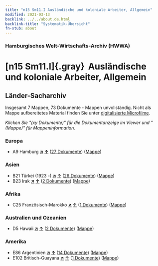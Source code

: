 ```yaml
---
title: "n15 Sm11.I Ausländische und koloniale Arbeiter, Allgemein"
modified: 2021-03-13
backlink: ../../about.de.html
backlink-title: "Systematik-Übersicht"
fn-stub: about
---
```


### Hamburgisches Welt-Wirtschafts-Archiv (HWWA)

# [n15 Sm11.I]{.gray}&#8201; Ausländische und koloniale Arbeiter, Allgemein&#160; 







## Länder-Sacharchiv




Insgesamt 7 Mappen, 73 Dokumente - Mappen unvollständig.
Nicht als Mappe aufbereitetes Material finden Sie unter [digitalisierte Microfilme](/film/h1_sh.de.html).

_Klicken Sie "(xy Dokumente)" für die Dokumentanzeige im Viewer und "(Mappe)" für Mappeninformation._




### Europa

- A9 Hamburg [**&nearr;**](../../../geo/i/140905/about.de.html "Hamburg (alle Mappen)") [**&uarr;**](../../../geo/about.de.html#A9 "Ländersystematik") (<a href="https://pm20.zbw.eu/iiifview/folder/sh/140905,145174" title="über: Hamburg : Ausländische und koloniale Arbeiter, Allgemein" target="_blank">27 Dokumente</a>) ([Mappe](../../../../folder/sh/1409xx/140905/1451xx/145174/about.de.html))

### Asien

- B21 Türkei (1923 -) [**&nearr;**](../../../geo/i/141111/about.de.html "Türkei (1923 -) (alle Mappen)") [**&uarr;**](../../../geo/about.de.html#B21 "Ländersystematik") (<a href="https://pm20.zbw.eu/iiifview/folder/sh/141111,145174" title="über: Türkei (1923 -) : Ausländische und koloniale Arbeiter, Allgemein" target="_blank">26 Dokumente</a>) ([Mappe](../../../../folder/sh/1411xx/141111/1451xx/145174/about.de.html))
- B23 Irak [**&nearr;**](../../../geo/i/141113/about.de.html "Irak (alle Mappen)") [**&uarr;**](../../../geo/about.de.html#B23 "Ländersystematik") (<a href="https://pm20.zbw.eu/iiifview/folder/sh/141113,145174" title="über: Irak : Ausländische und koloniale Arbeiter, Allgemein" target="_blank">2 Dokumente</a>) ([Mappe](../../../../folder/sh/1411xx/141113/1451xx/145174/about.de.html))

### Afrika

- C25 Französisch-Marokko [**&nearr;**](../../../geo/i/141358/about.de.html "Französisch-Marokko (alle Mappen)") [**&uarr;**](../../../geo/about.de.html#C25 "Ländersystematik") (<a href="https://pm20.zbw.eu/iiifview/folder/sh/141358,145174" title="über: Französisch-Marokko : Ausländische und koloniale Arbeiter, Allgemein" target="_blank">1 Dokumente</a>) ([Mappe](../../../../folder/sh/1413xx/141358/1451xx/145174/about.de.html))

### Australien und Ozeanien

- D5 Hawaii [**&nearr;**](../../../geo/i/141595/about.de.html "Hawaii (alle Mappen)") [**&uarr;**](../../../geo/about.de.html#D5 "Ländersystematik") (<a href="https://pm20.zbw.eu/iiifview/folder/sh/141595,145174" title="über: Hawaii : Ausländische und koloniale Arbeiter, Allgemein" target="_blank">2 Dokumente</a>) ([Mappe](../../../../folder/sh/1415xx/141595/1451xx/145174/about.de.html))

### Amerika

- E86 Argentinien [**&nearr;**](../../../geo/i/141692/about.de.html "Argentinien (alle Mappen)") [**&uarr;**](../../../geo/about.de.html#E86 "Ländersystematik") (<a href="https://pm20.zbw.eu/iiifview/folder/sh/141692,145174" title="über: Argentinien : Ausländische und koloniale Arbeiter, Allgemein" target="_blank">14 Dokumente</a>) ([Mappe](../../../../folder/sh/1416xx/141692/1451xx/145174/about.de.html))
- E102 Britisch-Guayana [**&nearr;**](../../../geo/i/141700/about.de.html "Britisch-Guayana (alle Mappen)") [**&uarr;**](../../../geo/about.de.html#E102 "Ländersystematik") (<a href="https://pm20.zbw.eu/iiifview/folder/sh/141700,145174" title="über: Britisch-Guayana : Ausländische und koloniale Arbeiter, Allgemein" target="_blank">1 Dokumente</a>) ([Mappe](../../../../folder/sh/1417xx/141700/1451xx/145174/about.de.html))








